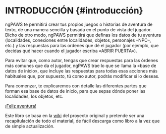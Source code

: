 # INTRODUCCIÓN {#introducción}

ngPAWS te permitirá crear tus propios juegos o historias de aventura de texto, de una manera sencilla y basada en el punto de vista del jugador. Dicho de otro modo, ngPAWS permitirá que definas los datos de tu aventura \(localidades, conexiones entre localidades, objetos, personajes –NPC–, etc.\) y las respuestas para las ordenes que dé el jugador \(por ejemplo, que decidas qué hacer cuando el jugador escriba «ABRIR PUERTA»\).

Para evitar que, como autor, tengas que crear respuestas para las órdenes más comunes que da el jugador, ngPAWS trae lo que se llama la «base de datos de inicio», que incluye las respuestas para todas esas acciones más habituales que, por supuesto, tú como autor, podrás modificar si lo deseas.

Para comenzar, te explicaremos con detalle las diferentes partes que forman esa base de datos de inicio, para que sepas dónde poner las localidades, los objetos, etc.

[¡Feliz aventura!](/inicio.md)

Este libro se basa en la [wiki](https://github.com/Utodev/ngPAWS) del proyecto original y pretende ser una recapitulación de todo el material, de fácil descarga como libro a la vez que de simple actualización.


